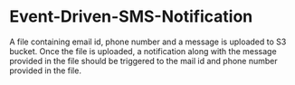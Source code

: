 # Event-Driven-SMS-Notification
A file containing email id, phone number and a message is uploaded to S3 bucket. Once the file is uploaded, a notification along with the message provided in the file should be triggered to the mail id and phone number provided in the file.
